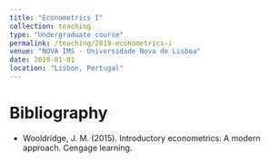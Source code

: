 ```yaml
---
title: "Econometrics I"
collection: teaching
type: "Undergraduate course"
permalink: /teaching/2019-econometrics-i
venue: "NOVA IMS - Universidade Nova de Lisboa"
date: 2019-01-01
location: "Lisbon, Portugal"
---
```












Bibliography
======
* Wooldridge, J. M. (2015). Introductory econometrics: A modern approach. Cengage learning.

